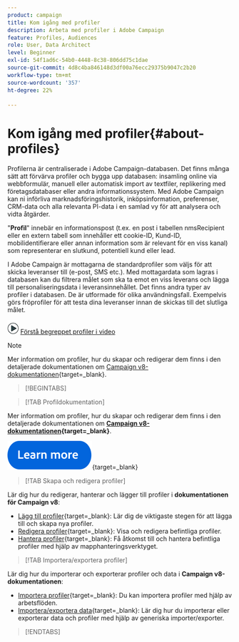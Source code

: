 ```yaml
---
product: campaign
title: Kom igång med profiler
description: Arbeta med profiler i Adobe Campaign
feature: Profiles, Audiences
role: User, Data Architect
level: Beginner
exl-id: 54f1ad6c-54b0-4448-8c38-806dd75c1dae
source-git-commit: 4d8c4ba846148d3df00a76ecc29375b9047c2b20
workflow-type: tm+mt
source-wordcount: '357'
ht-degree: 22%

---
```


# Kom igång med profiler{#about-profiles}



Profilerna är centraliserade i Adobe Campaign-databasen. Det finns många sätt att förvärva profiler och bygga upp databasen: insamling online via webbformulär, manuell eller automatisk import av textfiler, replikering med företagsdatabaser eller andra informationssystem. Med Adobe Campaign kan ni införliva marknadsföringshistorik, inköpsinformation, preferenser, CRM-data och alla relevanta PI-data i en samlad vy för att analysera och vidta åtgärder.

&quot;**Profil**&quot; innebär en informationspost (t.ex. en post i tabellen nmsRecipient eller en extern tabell som innehåller ett cookie-ID, Kund-ID, mobilidentifierare eller annan information som är relevant för en viss kanal) som representerar en slutkund, potentiell kund eller lead.

I Adobe Campaign är mottagarna de standardprofiler som väljs för att skicka leveranser till (e-post, SMS etc.). Med mottagardata som lagras i databasen kan du filtrera målet som ska ta emot en viss leverans och lägga till personaliseringsdata i leveransinnehållet. Det finns andra typer av profiler i databasen. De är utformade för olika användningsfall. Exempelvis görs fröprofiler för att testa dina leveranser innan de skickas till det slutliga målet.

![Video som visar vilka profiler som är och hur de fungerar](assets/do-not-localize/how-to-video.png) [Förstå begreppet profiler i video](#create-profiles-video)

>[!NOTE]
>
>Mer information om profiler, hur du skapar och redigerar dem finns i den detaljerade dokumentationen om [Campaign v8-dokumentationen](https://experienceleague.adobe.com/en/docs/campaign/campaign-v8/audience/gs-audiences){target=_blank}.

>[!BEGINTABS]

>[!TAB Profildokumentation]

Mer information om profiler, hur du skapar och redigerar dem finns i den detaljerade dokumentationen om **[Campaign v8-dokumentationen](https://experienceleague.adobe.com/en/docs/campaign/campaign-v8/audience/gs-audiences){target=_blank}**.

[![bild](../../assets/do-not-localize/learn-more-button.svg)](https://experienceleague.adobe.com/en/docs/campaign/campaign-v8/audience/gs-audiences){target=_blank}

>[!TAB Skapa och redigera profiler]

Lär dig hur du redigerar, hanterar och lägger till profiler i **dokumentationen för Campaign v8**:

* [Lägg till profiler](https://experienceleague.adobe.com/en/docs/campaign-classic/using/getting-started/profile-management/adding-profiles){target=_blank}: Lär dig de viktigaste stegen för att lägga till och skapa nya profiler.
* [Redigera profiler](https://experienceleague.adobe.com/en/docs/campaign/campaign-v8/audience/view-profiles?lang=en#_blank){target=_blank}: Visa och redigera befintliga profiler.
* [Hantera profiler](https://experienceleague.adobe.com/en/docs/campaign/campaign-v8/config/configuration/folders-and-views?lang=en#_blank){target=_blank}: Få åtkomst till och hantera befintliga profiler med hjälp av mapphanteringsverktyget.

>[!TAB Importera/exportera profiler]

Lär dig hur du importerar och exporterar profiler och data i **Campaign v8-dokumentationen**:

* [Importera profiler](https://experienceleague.adobe.com/en/docs/campaign/campaign-v8/audience/add-profiles/import-profiles){target=_blank}: Du kan importera profiler med hjälp av arbetsflöden.
* [Importera/exportera data](https://experienceleague.adobe.com/en/docs/campaign/campaign-v8/data/import){target=_blank}: Lär dig hur du importerar eller exporterar data och profiler med hjälp av generiska importer/exporter.

>[!ENDTABS]

<!--
## Profile types {#profile-types}

Adobe Campaign lets you manage profiles throughout their entire lifecycle: creation, import, targeting, action tracking, updates, etc.

Each profile matches a database entry. They contain all the information required for targeting, qualifying and tracking individuals.

Profiles can be identified based on storage space. This means that a profile can match: a recipient, a visitor, an operator, a subscriber, a prospect, etc.

## Recipient profiles {#recipient-profiles}

Delivery recipients are stored in the database as profiles containing the information linked to them: last name, first name, address, subscriptions, deliveries, etc. When you create campaigns, you can define the target of the deliveries to a selection of the profiles in the base according to simple or advanced criteria.

You can also create campaigns aimed at recipients whose profiles are stored not in the database, but in files. These are known as "external" deliveries. For more information about this type of delivery, refer to [this page](../../delivery/using/steps-defining-the-target-population.md#selecting-external-recipients).

The main methods for creating recipient profiles are as follows:

* direct input in the graphical interface screens,
* importing recipient lists,
* on-line collection via web forms.

>[!NOTE]
>
>To find out how files and web forms are imported, refer to [Generic imports and exports](../../platform/using/get-started-data-import-export.md).

## Profiles and targets {#profiles-and-targets}

The **[!UICONTROL Profiles and targets]** link lets you display recipients stored in Adobe Campaign database. You can create new recipient, edit an existing recipient and access its profile. For more on this, refer to [this page](../../platform/using/editing-a-profile.md).

![](assets/d_ncs_user_interface_target_link.png)

It also gives you access to:

* lists - [Learn more](../../platform/using/creating-and-managing-lists.md)
* subscription services - [Learn more](../../delivery/using/managing-subscriptions.md)
* web applications - [Learn more](../../web/using/about-web-applications.md)
* imports and exports (jobs) - [Learn more](../../platform/using/about-generic-imports-exports.md)
* targeting workflows - [Learn more](../../workflow/using/building-a-workflow.md#implementation-steps-)

The recipients page lets you perform frequent operations on profiles: edits, updates, adds, deletions, sorts.

For more advanced profile manipulations, you need to edit the Adobe Campaign tree. To do this, click the **[!UICONTROL Explorer]** link on the Adobe Campaign home page.

By default, recipients are stored in the **[!UICONTROL Profiles and Targets > Recipients]** node of the tree. You can create recipients from this view, as well as:

* sort and filter the profiles of the database - [Learn more](../../platform/using/filtering-options.md)
* move, copy or delete profiles from the database - [Learn more](../../platform/using/managing-profiles.md),
* update profiles - [Learn more](../../platform/using/updating-data.md)
* export recipients - [Learn more](../../platform/using/exporting-and-importing-profiles.md)
* create recipient groups - [Learn more](../../platform/using/creating-and-managing-lists.md)

To access advanced functionalities and configurations, you need to click the **[!UICONTROL Explorer]** icon. 

![](assets/d_ncs_user_interface01.png)

The general layout of the Adobe Campaign explorer is presented in [this page](../../platform/using/adobe-campaign-explorer.md).

>[!NOTE]
>
>You can also display an advanced view of this list from the Adobe Campaign tree by clicking the **[!UICONTROL Profiles and targets > Recipients]** link. The list display can be configured to suit your needs. You can add or delete columns, define column order, sort data, etc. List display configuration is described in [this page](../../platform/using/adobe-campaign-ui-lists.md).  
>
>You can also define recipient views. For further information about this functionality, refer to [this section](../../platform/using/access-management-folders.md).

## Active profiles {#active-profiles}

An active profile is a profile that customer has attempted to communicate with during the past 12 months via any channel.

According to your contract, each of your Campaign instances is provisioned with a specific amount of active profiles that are counted for billing purposes. Please refer to your latest contract for reference on number of purchased active profiles. Learn more in [Adobe Campaign product description](https://helpx.adobe.com/legal/product-descriptions/adobe-campaign-managed-cloud-services.html){target="_blank"}.

You can monitor the number of active profiles on your instance directly from Campaign Control Panel. For more on this, refer to the [Control Panel documentation](https://experienceleague.adobe.com/docs/control-panel/using/performance-monitoring/active-profiles-monitoring.html){target="_blank"}.

The following guardrails and limitations apply:

* A profile that has been targeted by several deliveries is counted only once. 
* Profiles targeted in the context of Social marketing on X (Twitter) or Facebook are not taken into account as active profiles.
* The count of active profiles is available for **Marketing instances** only. It is not available for Execution instances, meaning MID (mid sourcing) and RT (Message Center / Real-time messaging) instances.
* The count is based on the recipient primary key. As a consequence, if a profile is present in two different recipient tables, it can be counted twice as an active profile.


## Tutorial video {#create-profiles-video}

Learn how to access profile data, sort and filter profiles and manually create and manage profiles.

This video also explains the compliance of Adobe Campaign Classic with General Data Protection Regulations. 

>[!VIDEO](https://video.tv.adobe.com/v/35611?quality=12)

Additional Campaign Classic how-to videos are available [here](https://experienceleague.adobe.com/docs/campaign-classic-learn/tutorials/overview.html).

**See also**

* [Privacy management in Campaign](https://helpx.adobe.com/campaign/kb/acc-privacy.html)

* [Create queries and segment data in workflows](../../workflow/using/targeting-data.md)

* [Select target mapping](../../delivery/using/steps-defining-the-target-population.md#select-a-target-mapping)

-->